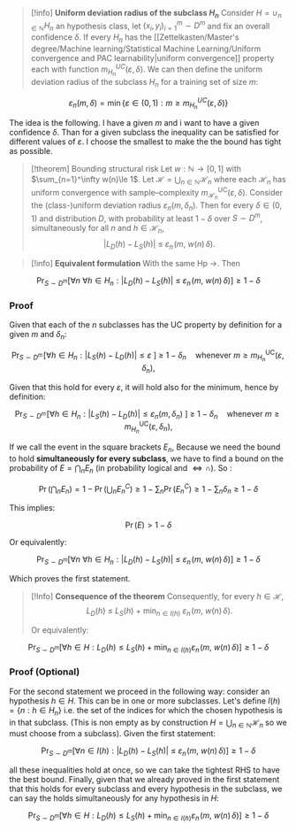 
>[!info] **Uniform deviation radius of the subclass $H_n$**
>Consider $H = \cup_{n\in\mathbb{N}}H_n$ an hypothesis class, let $(x_i, y_i)_{i=1}^m \sim D^m$ and fix an overall confidence $\delta$.
>If every $H_n$ has the [[Zettelkasten/Master's degree/Machine learning/Statistical Machine Learning/Uniform convergence and PAC learnability|uniform convergence]] property each with function $m_{H_n}^{UC}(\varepsilon, \delta)$.
>We can then define the uniform deviation radius of the subclass $H_n$ for a training set of size $m$:
>
$$ \varepsilon_{n}(m,\delta) = \min \{ \varepsilon \in (0,1) : m \ge m_{H_n}^{UC}(\varepsilon, \delta) \} $$

The idea is the following. I have a given $m$ and i want to have a given confidence $\delta$. Than for a given subclass the inequality can be satisfied for different values of $\varepsilon$. I choose the smallest to make the the bound has tight as possible.

> [!theorem] Bounding structural risk
> Let $w:\mathbb{N}\to[0,1]$ with $\sum_{n=1}^\infty w(n)\le 1$. Let $\mathcal H=\bigcup_{n\in\mathbb{N}}\mathcal H_n$ where each $\mathcal H_n$ has uniform convergence with sample–complexity $m^{\mathrm{UC}}_{\mathcal H_n}(\varepsilon,\delta)$. 
> Consider the (class-)uniform deviation radius $\varepsilon_n(m,\delta_n)$.
> Then for every $\delta\in(0,1)$ and distribution $D$, with probability at least $1-\delta$ over $S\sim D^m$, simultaneously for all $n$ and $h\in\mathcal H_n$,
> $$
> |L_D(h)-L_S(h)|\ \le\ \varepsilon_n\!\big(m,\ w(n)\,\delta\big).
> $$
>


>[!info] **Equivalent formulation**
>With the same Hp $\to$. Then
 >
 $$ \Pr_{S\sim D^m}[\forall n\ \forall h\in H_n :|L_D(h)-L_S(h)|\ \le\ \varepsilon_n\!\big(m,\ w(n)\,\delta\big)]\geq 1-\delta $$


### Proof

Given that each of the $n$ subclasses has the UC property by definition for a given $m$ and $\delta_n$:

$$
 \Pr_{S\sim D^m}\! \left[ \forall h \in H_n : \big|L_S(h)-L_D(h)\big|\le \varepsilon\ \right]\ \ge\ 1-\delta_n
 \quad\text{whenever } m\ge m_{H_n}^{\mathrm{UC}}(\varepsilon,\delta_n),
 $$

Given that this hold for every $\varepsilon$, it will hold also for the minimum, hence by definition:

$$
 \Pr_{S\sim D^m}\! \left[\forall h \in H_n : \big|L_S(h)-L_D(h)\big|\le \varepsilon_n(m,\delta_n)\ \right]\ \ge\ 1-\delta_n
 \quad\text{whenever } m\ge m_{H_n}^{\mathrm{UC}}(\varepsilon,\delta_n),
 $$

If we call the event in the square brackets $E_n$, Because we need the bound to hold **simultaneously for every subclass**, we have to find a bound on the probability of $E = \bigcap_{n}E_n$ (in probability logical and $\iff \cap$).
So :

$$
 \Pr \left( \bigcap_{n}E_n \right) = 1 - \Pr \left( \bigcup_{n}E^C_n \right) \geq 1 - \sum_n\Pr \left( E^C_n \right) \geq 1-\sum_n\delta_n \geq 1-\delta
$$

This implies:

$$ \Pr (E) > 1-\delta $$

Or equivalently:

$$ \Pr_{S\sim D^m}[\forall n\ \forall h\in H_n :|L_D(h)-L_S(h)|\ \le\ \varepsilon_n\!\big(m,\ w(n)\,\delta\big)]\geq 1-\delta $$

Which proves the first statement.

>[!Info] **Consequence of the theorem**
Consequently, for every $h\in\mathcal H$,
> $$
> L_D(h)\ \le\ L_S(h)\ +\ \min_{n \in I(h)}\ \varepsilon_n\!\big(m,\ w(n)\,\delta\big).
> $$
>
>Or equivalently:
 >
$$ \Pr_{S\sim D^m}[\forall h\in H : L_D(h) \leq L_S(h) + \min_{n \in I(h)} \varepsilon_n\!\big(m,\ w(n)\,\delta\big)]\geq 1-\delta$$

### Proof (Optional)

For the second statement we proceed in the following way: consider an hypothesis $h \in H$. This can be in one or more subclasses. Let's define $I(h) = \{ n : h \in H_n \}$ i.e. the set of the indices for which the chosen hypothesis is in that subclass. (This is non empty as by construction $H=\bigcup_{n\in\mathbb{N}}\mathcal H_n$ so we must choose from a subclass).
Given the first statement:

$$ \Pr_{S\sim D^m}[\forall n \in I(h):|L_D(h)-L_S(h)|\ \le\ \varepsilon_n\!\big(m,\ w(n)\,\delta\big)]\geq 1-\delta $$

all these inequalities hold at once, so we can take the tightest RHS to have the best bound.
Finally, given that we already proved in the first statement that this holds for every subclass and every hypothesis in the subclass, we can say the holds simultaneously for any hypothesis in $H$:

$$ \Pr_{S\sim D^m}[\forall h\in H : L_D(h) \leq L_S(h) + \min_{n \in I(h)} \varepsilon_n\!\big(m,\ w(n)\,\delta\big)]\geq 1-\delta$$
